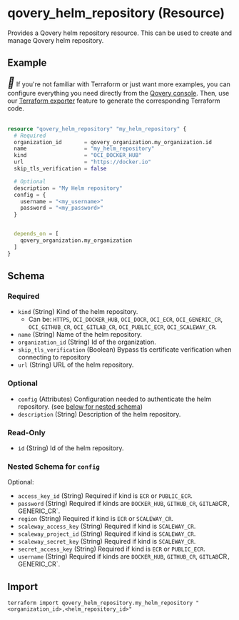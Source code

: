 # qovery_helm_repository (Resource)

Provides a Qovery helm repository resource. This can be used to create and manage Qovery helm repository.


## Example

<div class="alert alert-info">
  <i style="font-size:24px" class="fa">&#xf05a;</i> If you're not familiar with Terraform or just want more examples, you can configure everything you need directly from the <a href="https://console.qovery.com">Qovery console</a>. Then, use our <a href="https://hub.qovery.com/docs/using-qovery/configuration/environment/#terraform-exporter">Terraform exporter</a> feature to generate the corresponding Terraform code.
</div><br />

```terraform
resource "qovery_helm_repository" "my_helm_repository" {
  # Required
  organization_id       = qovery_organization.my_organization.id
  name                  = "my_helm_repository"
  kind                  = "OCI_DOCKER_HUB"
  url                   = "https://docker.io"
  skip_tls_verification = false

  # Optional
  description = "My Helm repository"
  config = {
    username = "<my_username>"
    password = "<my_password>"
  }


  depends_on = [
    qovery_organization.my_organization
  ]
}
```

<!-- schema generated by tfplugindocs -->
## Schema

### Required

- `kind` (String) Kind of the helm repository.
	- Can be: `HTTPS`, `OCI_DOCKER_HUB`, `OCI_DOCR`, `OCI_ECR`, `OCI_GENERIC_CR`, `OCI_GITHUB_CR`, `OCI_GITLAB_CR`, `OCI_PUBLIC_ECR`, `OCI_SCALEWAY_CR`.
- `name` (String) Name of the helm repository.
- `organization_id` (String) Id of the organization.
- `skip_tls_verification` (Boolean) Bypass tls certificate verification when connecting to repository
- `url` (String) URL of the helm repository.

### Optional

- `config` (Attributes) Configuration needed to authenticate the helm repository. (see [below for nested schema](#nestedatt--config))
- `description` (String) Description of the helm repository.

### Read-Only

- `id` (String) Id of the helm repository.

<a id="nestedatt--config"></a>
### Nested Schema for `config`

Optional:

- `access_key_id` (String) Required if kind is `ECR` or `PUBLIC_ECR`.
- `password` (String) Required if kinds are `DOCKER_HUB`, `GITHUB_CR`, `GITLAB`CR`, `GENERIC_CR`.
- `region` (String) Required if kind is `ECR` or `SCALEWAY_CR`.
- `scaleway_access_key` (String) Required if kind is `SCALEWAY_CR`.
- `scaleway_project_id` (String) Required if kind is `SCALEWAY_CR`.
- `scaleway_secret_key` (String) Required if kind is `SCALEWAY_CR`.
- `secret_access_key` (String) Required if kind is `ECR` or `PUBLIC_ECR`.
- `username` (String) Required if kinds are `DOCKER_HUB`, `GITHUB_CR`, `GITLAB`CR`, `GENERIC_CR`.
## Import
```shell
terraform import qovery_helm_repository.my_helm_repository "<organization_id>,<helm_repository_id>"
```